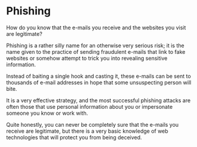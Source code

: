 # Phishing

How do you know that the e-mails you receive and the websites you visit are
legitimate?

Phishing is a rather silly name for an otherwise very serious risk; it is the
name given to the practice of sending fraudulent e-mails that link to fake
websites or somehow attempt to trick you into revealing sensitive information.

Instead of baiting a single hook and casting it, these e-mails can be sent to
thousands of e-mail addresses in hope that some unsuspecting person will bite.

It is a very effective strategy, and the most successful phishing attacks are
often those that use personal information about you or impersonate someone you
know or work with.

Quite honestly, you can never be completely sure that the e-mails you receive
are legitimate, but there is a very basic knowledge of web technologies that
will protect you from being deceived.

